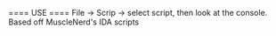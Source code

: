 ==== USE ====
File -> Scrip -> select script, then look at the console.
Based off MuscleNerd's IDA scripts